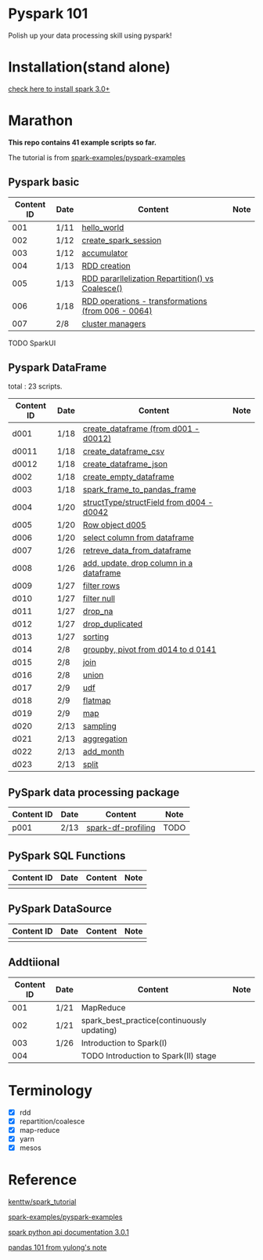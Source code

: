 # Pyspark 101

Polish up your data processing skill using pyspark!

# Installation(stand alone)

[check here to install spark 3.0+](https://github.com/YLTsai0609/DataScience_Note/blob/master/spark.md)

# Marathon

**This repo contains 41 example scripts so far.**

The tutorial is from [spark-examples/pyspark-examples](https://github.com/spark-examples/pyspark-examples)

## Pyspark basic

| Content ID   |Date| Content | Note |
|--------------|----|---------|------|
| 001          |1/11|[hello_world](001_hello_world.py)  | |
| 002          |1/12|[create_spark_session](002_create_spark_session.py)  | |
| 003          |1/12|[accumulator](003_accumulator.py)  ||
| 004          |1/13|[RDD creation](004_rdd_creation.py)  ||
| 005          |1/13|[RDD pararllelization Repartition() vs Coalesce()](005_rdd_repartition_coalesce.py)  ||
| 006          |1/18|[RDD operations - transformations (from 006 - 0064)](006_rdd_transformation.py)  ||
| 007          |2/8|[cluster managers](addtional/004_cluster_manager.md)  ||

TODO SparkUI

## Pyspark DataFrame

total : 23 scripts.

| Content ID |Date| Content | Note |
|------------|----|---------|------|
| d001 |1/18| [create_dataframe (from d001 - d0012)](d001_create_dataframe.py)  |  |
| d0011 |1/18| [create_dataframe_csv](d0011_create_dataframe_csv.py)  |  |
| d0012 |1/18| [create_dataframe_json](d0012_create_dataframe_json.py)  |  |
| d002 |1/18| [create_empty_dataframe](d002_create_empty_dataframe.py)  |  |
| d003 |1/18| [spark_frame_to_pandas_frame](d003_pyspark_dataframe_to_pandas.py)  |  |
| d004 |1/20| [structType/structField from d004 - d0042](d004_structtype.py)  |  |
| d005 |1/20| [Row object d005](d005_row.py)  |  |
| d006 |1/20| [select column from dataframe](d006_select_column.py)  |  |
| d007 |1/26| [retreve_data_from_dataframe](d007_retrieve_from_dataframe.py)  |  |
| d008 |1/26| [add, update, drop column in a dataframe](d008_add_update_column.py)  |  |
| d009 |1/27| [filter rows](d009_filter_rows.py)  |  |
| d010 |1/27| [filter null](d010_filter_nulls.py)  |  |
| d011 |1/27| [drop_na](d011_drop_na.py)  |  |
| d012 |1/27| [drop_duplicated](d012_drop_duplicated.py)  |  |
| d013 |1/27| [sorting](d013_orderby_vs_sort.py)  |  |
| d014 |2/8| [groupby, pivot from d014 to d 0141](d014_groupby.py) |  |
| d015 |2/8| [join](d015_join.py) |  |
| d016 |2/8| [union](d016_union.py) |  |
| d017 |2/9| [udf](d017_udf.py) |  |
| d018 |2/9| [flatmap](d018_flatmap.py) |  |
| d019 |2/9| [map](d019_map.py) |  |
| d020 |2/13| [sampling](d020_sampling.py) |  |
| d021 |2/13| [aggregation](d021_aggregation.py) |  |
| d022 |2/13| [add_month](d022_add_month.py) |  |
| d023 |2/13| [split](d023_split.py) |  |

## PySpark data processing package

| Content ID |Date| Content | Note |
|------------|----|---------|------|
|p001|2/13|[spark-df-profiling](https://github.com/julioasotodv/spark-df-profiling)|TODO|


## PySpark SQL Functions

| Content ID |Date| Content | Note |
|------------|----|---------|------|
||||

## PySpark DataSource

| Content ID |Date| Content | Note |
|------------|----|---------|------|
||||

## Addtiional

| Content ID |Date| Content | Note |
|------------|----|---------|------|
| 001 |1/21| MapReduce  |  |
| 002 |1/21| spark_best_practice(continuously updating)  |  |
| 003 |1/26| Introduction to Spark(I) |  |
| 004 || TODO Introduction to Spark(II) stage |  |

# Terminology

* [x] rdd
* [x] repartition/coalesce
* [x] map-reduce
* [x] yarn
* [x] mesos

# Reference

[kenttw/spark_tutorial](https://github.com/kenttw/spark_tutorial)

[spark-examples/pyspark-examples](https://github.com/spark-examples/pyspark-examples)

[spark python api documentation 3.0.1](https://spark.apache.org/docs/latest/api/python/index.html)

[pandas 101 from yulong's note](https://github.com/YLTsai0609/pandas_101)
